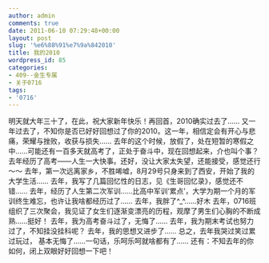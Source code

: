 ```yaml
---
author: admin
comments: true
date: 2011-06-10 07:29:48+00:00
layout: post
slug: '%e6%88%91%e7%9a%842010'
title: 我的2010
wordpress_id: 85
categories:
- 409--金生专属
- 关于0716
tags:
- '0716'
---
```


明天就大年三十了，在此，祝大家新年快乐！再回首，2010确实过去了……
又一年过去了，不知你是否已好好回想过了你的2010。这一年，相信定会有开心与悲痛，荣耀与挫败，收获与损失……
去年的这个时候，放假了，处在短暂的寒假之中……可能还有一百多天就高考了，正处于奋斗中，现在回想起来，介也叫个事？
去年经历了高考——人生一大快事。还好，没让大家太失望，还能接受，感觉还行～～
去年，第一次远离家乡，不胜唏嘘，8月29号只身来到了西安，开始了我的大学生活……
去年，我写了几篇回忆性的日志，见《生哥回忆录》，感觉还不错……
去年，经历了人生第二次军训……比高中军训‘累点’，大学为期一个月的军训终生难忘，也许让我啥都经历过了……
去年，我胖了^_^……好木
去年，0716班组织了三次聚会，我见证了女生们逐渐变漂亮的历程，观摩了男生们心胸的不断成熟……挺好！
去年，我为高考奋斗过了，无悔了……
去年，我为期末考试也努力过了，不知挂没挂科呢？
去年，我的思想又进步了……
总之，去年我哭过笑过累过玩过，
基本无悔了……一句话，乐呵乐呵就啥都有了……
还有：不知去年的你如何，闭上双眼好好回想一下吧！
